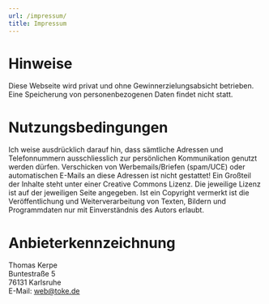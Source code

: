 ```yaml
---
url: /impressum/
title: Impressum
---
```


Hinweise
========

Diese Webseite wird privat und ohne Gewinnerzielungsabsicht betrieben.
Eine Speicherung von personenbezogenen Daten findet nicht statt.

Nutzungsbedingungen
===================

Ich weise ausdrücklich darauf hin, dass sämtliche Adressen und Telefonnummern ausschliesslich zur persönlichen Kommunikation genutzt werden dürfen. Verschicken von Werbemails/Briefen (spam/UCE) oder automatischen E-Mails an diese Adressen ist nicht gestattet! Ein Großteil der Inhalte steht unter einer Creative Commons Lizenz. Die jeweilige Lizenz ist auf der jeweiligen Seite angegeben. Ist ein Copyright vermerkt ist die Veröffentlichung und Weiterverarbeitung von Texten, Bildern und Programmdaten nur mit Einverständnis des Autors erlaubt.

Anbieterkennzeichnung
=====================

Thomas Kerpe  
Buntestraße 5  
76131 Karlsruhe  
E-Mail: [web@toke.de](mailto:web@toke.de)  
